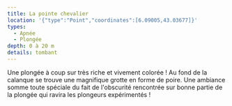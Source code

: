 ```yaml
---
title: La pointe chevalier
location: '{"type":"Point","coordinates":[6.09005,43.03677]}'
types:
  - Apnée
  - Plongée
depth: 0 à 20 m
details: tombant
---
```

Une plongée à coup sur très riche et vivement colorée ! Au fond de la calanque se trouve une magnifique grotte en forme de poire. Une ambiance somme toute spéciale du fait de l'obscurité rencontrée sur bonne partie de la plongée qui ravira les plongeurs expérimentés !
